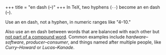 +++
title = "en dash (–)"
+++
In TeX, two hyphens (`--`) become an en dash (–).

Use an en dash, not a hyphen, in numeric ranges like "4–10."

Also use an en dash between words that are balanced with each other but [not part of a compound word](https://tex.stackexchange.com/a/46229/1625).
Common examples include *hardware–software*, *producer–consumer*, and things named after multiple people, like *Curry–Howard* or *Lucas–Kanade*.
